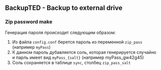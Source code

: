 ## BackupTED - Backup to external drive

### Zip password make
Генерация пароля происходит следующим образом:
1. Из файла `config.conf` берется пароль из переменной `zip_pass` (например `myPass`)
1. К данном пароль дубавляется соль, которая генерируется случайно и парль имеет вид `myPass_{salt}` (например myPass_gw42g45)
1. Соль сохраняется в таблице `sync`, столбец `zip_pass_salt`
